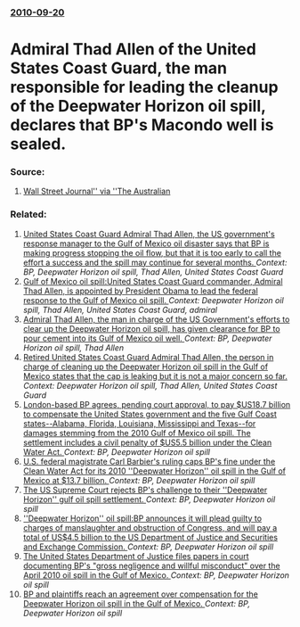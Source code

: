### [2010-09-20](/news/2010/09/20/index.md)

# Admiral Thad Allen of the United States Coast Guard, the man responsible for leading the cleanup of the Deepwater Horizon oil spill, declares that BP's Macondo well is sealed. 




### Source:

1. [Wall Street Journal'' via ''The Australian](http://www.theaustralian.com.au/business/news/gulf-of-mexico-macondo-oil-well-permanently-sealed-says-admiral-allen/story-e6frg90x-1225926546261)

### Related:

1. [United States Coast Guard Admiral Thad Allen, the US government's response manager to the Gulf of Mexico oil disaster says that BP is making progress stopping the oil flow, but that it is too early to call the effort a success and the spill may continue for several months. ](/news/2010/06/6/united-states-coast-guard-admiral-thad-allen-the-us-government-s-response-manager-to-the-gulf-of-mexico-oil-disaster-says-that-bp-is-making.md) _Context: BP, Deepwater Horizon oil spill, Thad Allen, United States Coast Guard_
2. [Gulf of Mexico oil spill:United States Coast Guard commander, Admiral Thad Allen, is appointed by President Obama to lead the federal response to the Gulf of Mexico oil spill. ](/news/2010/05/11/gulf-of-mexico-oil-spill-punited-states-coast-guard-commander-admiral-thad-allen-is-appointed-by-president-obama-to-lead-the-federal-respo.md) _Context: Deepwater Horizon oil spill, Thad Allen, United States Coast Guard, admiral_
3. [Admiral Thad Allen, the man in charge of the US Government's efforts to clear up the Deepwater Horizon oil spill, has given clearance for BP to pour cement into its Gulf of Mexico oil well. ](/news/2010/08/4/admiral-thad-allen-the-man-in-charge-of-the-us-government-s-efforts-to-clear-up-the-deepwater-horizon-oil-spill-has-given-clearance-for-bp.md) _Context: BP, Deepwater Horizon oil spill, Thad Allen_
4. [Retired United States Coast Guard Admiral Thad Allen, the person in charge of cleaning up the Deepwater Horizon oil spill in the Gulf of Mexico states that the cap is leaking but it is not a major concern so far. ](/news/2010/07/19/retired-united-states-coast-guard-admiral-thad-allen-the-person-in-charge-of-cleaning-up-the-deepwater-horizon-oil-spill-in-the-gulf-of-mex.md) _Context: Deepwater Horizon oil spill, Thad Allen, United States Coast Guard_
5. [London-based BP  agrees,  pending court approval, to pay $US18.7 billion to compensate the United States government and the five  Gulf Coast states--Alabama, Florida, Louisiana, Mississippi and Texas--for damages stemming from the 2010 Gulf of Mexico oil spill. The settlement includes a civil penalty of $US5.5 billion under the Clean Water Act. ](/news/2015/07/2/london-based-bp-agrees-pending-court-approval-to-pay-us18-7-billion-to-compensate-the-united-states-government-and-the-five-gulf-coast.md) _Context: BP, Deepwater Horizon oil spill_
6. [U.S. federal magistrate Carl Barbier's ruling caps BP's fine under the Clean Water Act for its 2010 ''Deepwater Horizon'' oil spill in the Gulf of Mexico at $13.7 billion. ](/news/2015/01/16/u-s-federal-magistrate-carl-barbier-s-ruling-caps-bp-s-fine-under-the-clean-water-act-for-its-2010-deepwater-horizon-oil-spill-in-the-g.md) _Context: BP, Deepwater Horizon oil spill_
7. [The US Supreme Court rejects BP's challenge to their ''Deepwater Horizon'' gulf oil spill settlement. ](/news/2014/12/8/the-us-supreme-court-rejects-bp-s-challenge-to-their-deepwater-horizon-gulf-oil-spill-settlement.md) _Context: BP, Deepwater Horizon oil spill_
8. [''Deepwater Horizon'' oil spill:BP announces it will plead guilty to charges of manslaughter and obstruction of Congress, and will pay a total of US$4.5 billion to the US Department of Justice and Securities and Exchange Commission. ](/news/2012/11/15/deepwater-horizon-oil-spill-pbp-announces-it-will-plead-guilty-to-charges-of-manslaughter-and-obstruction-of-congress-and-will-pay-a-to.md) _Context: BP, Deepwater Horizon oil spill_
9. [The United States Department of Justice files papers in court documenting BP's "gross negligence and willful misconduct" over the April 2010 oil spill in the Gulf of Mexico. ](/news/2012/09/4/the-united-states-department-of-justice-files-papers-in-court-documenting-bp-s-gross-negligence-and-willful-misconduct-over-the-april-2010.md) _Context: BP, Deepwater Horizon oil spill_
10. [BP and plaintiffs reach an agreement over compensation for the Deepwater Horizon oil spill in the Gulf of Mexico. ](/news/2012/03/2/bp-and-plaintiffs-reach-an-agreement-over-compensation-for-the-deepwater-horizon-oil-spill-in-the-gulf-of-mexico.md) _Context: BP, Deepwater Horizon oil spill_
